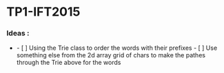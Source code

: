 # TP1-IFT2015

### Ideas :
<ul>
  <li>
  - [ ] Using the Trie class to order the words with their prefixes
    - [ ] Use something else from the 2d array grid of chars to make the pathes through the Trie above for the words 
  </li>
</ul>
